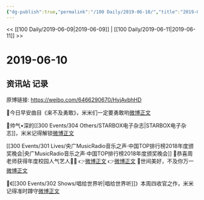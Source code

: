```yaml
---
{"dg-publish":true,"permalink":"/100 Daily/2019-06-10/","title":"2019-06-10","created":"2023-03-24T17:00:06.940+08:00","updated":"2023-03-24T17:02:44.051+08:00"}
---
```



<< [[100 Daily/2019-06-09\|2019-06-09]] | [[100 Daily/2019-06-11\|2019-06-11]] >>

# 2019-06-10

## 资讯站 记录

原博链接: https://weibo.com/6466290670/HyjAvbhHD

🐳今日早安曲目《来不及勇敢》，米米们一定要勇敢哟[微博正文](https://m.weibo.cn/6466290670/4381543089160661)

🐳帅气•深的[[300 Events/304 Others/STARBOX电子杂志\|STARBOX电子杂志]]，米米记得解锁[微博正文](https://m.weibo.cn/6466290670/4381557751752825)

[[300 Events/301 Lives/央广MusicRadio音乐之声·中国TOP排行榜2018年度颁奖晚会\|央广MusicRadio音乐之声·中国TOP排行榜2018年度颁奖晚会]]
🐳恭喜周老师获得年度校园人气艺人🦚🦚
👉[微博正文](https://m.weibo.cn/6466290670/4381583353889026)
👉[微博正文](https://m.weibo.cn/6466290670/4381660076091730)
🐳世间美好，不及你万一
[微博正文](https://m.weibo.cn/6466290670/4381586575280098)

🐳《[[300 Events/302 Shows/唱给世界听\|唱给世界听]]》本周四收官之作，米米记得准时蹲守[微博正文](https://m.weibo.cn/6466290670/4381720310360456)
